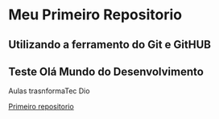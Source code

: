 # Meu Primeiro Repositorio 

## Utilizando a ferramento do Git e GitHUB 
## Teste Olá Mundo do Desenvolvimento 

Aulas trasnformaTec Dio 

[Primeiro repositorio](README.md)